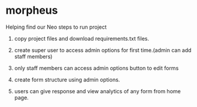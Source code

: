 # morpheus
Helping find our Neo
steps to run project

1) copy project files and download requirements.txt files.

2) create super user to access admin options for first time.(admin can add staff members)
3) only staff members can access admin options button to edit forms
4) create form structure using admin options.
5) users can give response and view analytics of any form from home page.


